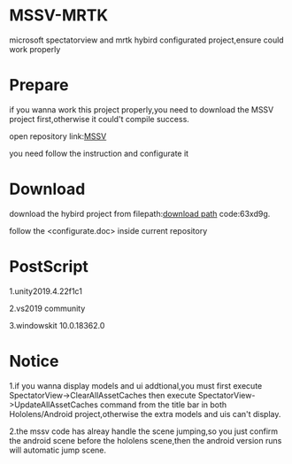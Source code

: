 # MSSV-MRTK
microsoft spectatorview and mrtk hybird configurated project,ensure could work properly  

# Prepare
if you wanna work this project properly,you need to download the MSSV project first,otherwise it could't compile success.  

open repository link:[MSSV](https://github.com/yinhun2012/MSSV)  

you need follow the instruction and configurate it     

# Download
download the hybird project from filepath:[download path](https://cowtransfer.com/s/cceb74a324f748) code:63xd9g.  

follow the <configurate.doc> inside current repository  

# PostScript
1.unity2019.4.22f1c1  

2.vs2019 community  

3.windowskit 10.0.18362.0

# Notice
1.if you wanna display models and ui addtional,you must first execute SpectatorView->ClearAllAssetCaches then execute SpectatorView->UpdateAllAssetCaches command from the title bar in both Hololens/Android project,otherwise the extra models and uis can't display.  

2.the mssv code has alreay handle the scene jumping,so you just confirm the android scene before the hololens scene,then the android version runs will automatic jump scene.  
